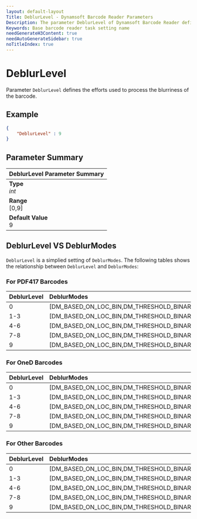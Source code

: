 ```yaml
---
layout: default-layout
Title: DeblurLevel - Dynamsoft Barcode Reader Parameters
Description: The parameter DeblurLevel of Dynamsoft Barcode Reader defines the efforts used to process the blurriness of the barcode.
Keywords: Base barcode reader task setting name
needGenerateH3Content: true
needAutoGenerateSidebar: true
noTitleIndex: true
---
```


# DeblurLevel

Parameter `DeblurLevel` defines the efforts used to process the blurriness of the barcode.

## Example

```json
{
    "DeblurLevel" : 9
}
```

## Parameter Summary

| DeblurLevel Parameter Summary |
| :----------------------------------------- |
| **Type**<br>*int* |
| **Range**<br>[0,9] |
| **Default Value**<br>9 |

## DeblurLevel VS DeblurModes

`DeblurLevel` is a simplied setting of `DeblurModes`. The following tables shows the relationship between `DeblurLevel` and `DeblurModes`:

### For PDF417 Barcodes

| DeblurLevel | DeblurModes |
| :---------- | :---------- |
| 0 | [DM_BASED_ON_LOC_BIN,DM_THRESHOLD_BINARIZATION] |
| 1-3 | [DM_BASED_ON_LOC_BIN,DM_THRESHOLD_BINARIZATION,DM_DIRECT_BINARIZATION] |
| 4-6 | [DM_BASED_ON_LOC_BIN,DM_THRESHOLD_BINARIZATION,DM_DIRECT_BINARIZATION,DM_SMOOTHING] |
| 7-8 | [DM_BASED_ON_LOC_BIN,DM_THRESHOLD_BINARIZATION,DM_DIRECT_BINARIZATION,DM_SMOOTHING,DM_GRAY_EQUALIZATION] |
| 9 | [DM_BASED_ON_LOC_BIN,DM_THRESHOLD_BINARIZATION,DM_DIRECT_BINARIZATION,DM_SMOOTHING,DM_GRAY_EQUALIZATION,DM_MORPHING,DM_DEEP_ANALYSIS] |

### For OneD Barcodes

| DeblurLevel | DeblurModes |
| :---------- | :---------- |
| 0 | [DM_BASED_ON_LOC_BIN,DM_THRESHOLD_BINARIZATION,DM_THRESHOLD_BINARIZATION] |
| 1-3 | [DM_BASED_ON_LOC_BIN,DM_THRESHOLD_BINARIZATION,DM_THRESHOLD_BINARIZATION,DM_DIRECT_BINARIZATION] |
| 4-6 | [DM_BASED_ON_LOC_BIN,DM_THRESHOLD_BINARIZATION,DM_THRESHOLD_BINARIZATION,DM_DIRECT_BINARIZATION,DM_SMOOTHING] |
| 7-8 | [DM_BASED_ON_LOC_BIN,DM_THRESHOLD_BINARIZATION,DM_THRESHOLD_BINARIZATION,DM_DIRECT_BINARIZATION,DM_SMOOTHING,DM_GRAY_EQUALIZATION] |
| 9 | [DM_BASED_ON_LOC_BIN,DM_THRESHOLD_BINARIZATION,DM_THRESHOLD_BINARIZATION,DM_DIRECT_BINARIZATION,DM_DEEP_ANALYSIS,DM_SMOOTHING,DM_GRAY_EQUALIZATION,DM_MORPHING] |

### For Other Barcodes

| DeblurLevel | DeblurModes |
| :---------- | :---------- |
| 0 | [DM_BASED_ON_LOC_BIN,DM_THRESHOLD_BINARIZATION] |
| 1-3 | [DM_BASED_ON_LOC_BIN,DM_THRESHOLD_BINARIZATION,DM_DIRECT_BINARIZATION] |
| 4-6 | [DM_BASED_ON_LOC_BIN,DM_THRESHOLD_BINARIZATION,DM_DIRECT_BINARIZATION,DM_SMOOTHING] |
| 7-8 | [DM_BASED_ON_LOC_BIN,DM_THRESHOLD_BINARIZATION,DM_DIRECT_BINARIZATION,DM_SMOOTHING,DM_GRAY_EQUALIZATION] |
| 9 | [DM_BASED_ON_LOC_BIN,DM_THRESHOLD_BINARIZATION,DM_DIRECT_BINARIZATION,DM_DEEP_ANALYSIS,DM_SMOOTHING,DM_GRAY_EQUALIZATION,DM_MORPHING] |
